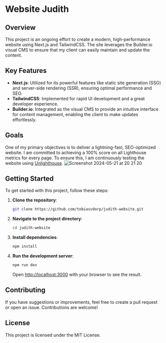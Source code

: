 # Website Judith

## Overview

This project is an ongoing effort to create a modern, high-performance website using Next.js and TailwindCSS. The site leverages the Builder.io visual CMS to ensure that my client can easily maintain and update the content.

## Key Features

- **Next.js**: Utilized for its powerful features like static site generation (SSG) and server-side rendering (SSR), ensuring optimal performance and SEO.
- **TailwindCSS**: Implemented for rapid UI development and a great developer experience.
- **Builder.io**: Integrated as the visual CMS to provide an intuitive interface for content management, enabling the client to make updates effortlessly.

## Goals

One of my primary objectives is to deliver a lightning-fast, SEO-optimized website. I am committed to achieving a 100% score on all Lighthouse metrics for every page. To ensure this, I am continuously testing the website using [Unlighthouse](https://unlighthouse.dev/).
![Screenshot 2024-05-21 at 20 21 20](https://github.com/tobiasvdorp/judith-website/assets/113168391/12af4cff-d929-40f1-a2a6-d1bba988b387)


## Getting Started

To get started with this project, follow these steps:

1. **Clone the repository**:
    ```bash
    git clone https://github.com/tobiasvdorp/judith-website.git
    ```
2. **Navigate to the project directory**:
    ```bash
    cd judith-website
    ```
3. **Install dependencies**:
    ```bash
    npm install
    ```
4. **Run the development server**:
    ```bash
    npm run dev
    ```
    Open [http://localhost:3000](http://localhost:3000) with your browser to see the result.

## Contributing

If you have suggestions or improvements, feel free to create a pull request or open an issue. Contributions are welcome!

## License

This project is licensed under the MIT License. 


